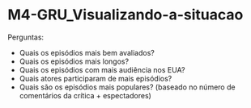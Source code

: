 # M4-GRU_Visualizando-a-situacao

Perguntas:

- Quais os episódios mais bem avaliados?
- Quais os episódios mais longos?
- Quais os episódios com mais audiência nos EUA?
- Quais atores participaram de mais episódios?
- Quais são os episódios mais populares? (baseado no número de comentários da crítica + espectadores)
